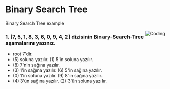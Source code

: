 # Binary Search Tree
Binary Search Tree example


<img align="right" alt="Coding" src="https://miro.medium.com/max/1134/1*S9O9sNJQkfwFbtaji9e25w.png" >


### 1. [7, 5, 1, 8, 3, 6, 0, 9, 4, 2] dizisinin Binary-Search-Tree aşamalarını yazınız.

- root 7'dir.
- (5) soluna yazılır. (1) 5'in soluna yazılır.
- (8) 7'nin sağına yazılır.
- (3) 1'in sağına yazılır. (6) 5'in sağına yazılır. 
- (0) 1'in soluna yazılır. (9) 8'in sağına yazılır.
- (4) 3'ün sağına yazılır. (2) 3'ün soluna yazılır.


